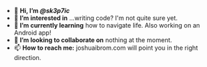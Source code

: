 - 👋 **Hi, I’m *@sk3p7ic***
- 👀 **I’m interested in** ...writing code? I'm not quite sure yet.
- 🌱 **I’m currently learning** how to navigate life. Also working on an Android app!
- 💞️ **I’m looking to collaborate on** nothing at the moment.
- 📫 **How to reach me:** joshuaibrom.com will point you in the right direction.

<!---
sk3p7ic/sk3p7ic is a ✨ special ✨ repository because its `README.md` (this file) appears on your GitHub profile.
You can click the Preview link to take a look at your changes.
--->
